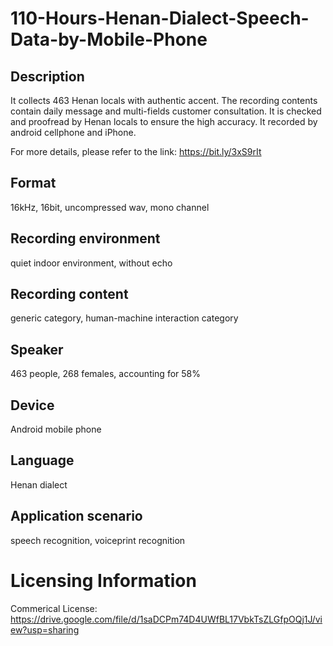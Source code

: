# 110-Hours-Henan-Dialect-Speech-Data-by-Mobile-Phone


## Description
It collects 463 Henan locals with authentic accent. The recording contents contain daily message and multi-fields customer consultation. It is checked and proofread by Henan locals to ensure the high accuracy. It recorded by android cellphone and iPhone.

For more details, please refer to the link: https://bit.ly/3xS9rIt

## Format
16kHz, 16bit, uncompressed wav, mono channel

## Recording environment
quiet indoor environment, without echo

## Recording content
generic category, human-machine interaction category

## Speaker
463 people, 268 females, accounting for 58%

## Device
Android mobile phone

## Language
Henan dialect

## Application scenario
speech recognition, voiceprint recognition

# Licensing Information
Commerical License: https://drive.google.com/file/d/1saDCPm74D4UWfBL17VbkTsZLGfpOQj1J/view?usp=sharing

